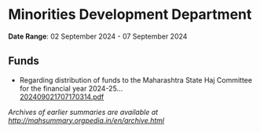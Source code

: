 # Minorities Development Department

**Date Range**: 02 September 2024 - 07 September 2024


## Funds
- Regarding distribution of funds to the Maharashtra State Haj Committee for the financial year 2024-25...\
  [202409021707170314.pdf](https://gr.maharashtra.gov.in/Site/Upload/Government%20Resolutions/English/202409021707170314.pdf)


*Archives of earlier summaries are available at http://mahsummary.orgpedia.in/en/archive.html*